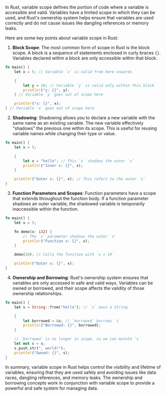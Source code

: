 In Rust, variable scope defines the portion of code where a variable is accessible and valid. Variables have a limited scope in which they can be used, and Rust's ownership system helps ensure that variables are used correctly and do not cause issues like dangling references or memory leaks.

Here are some key points about variable scope in Rust:

1. **Block Scope**: The most common form of scope in Rust is the block scope. A block is a sequence of statements enclosed in curly braces `{}`. Variables declared within a block are only accessible within that block.

```rust
fn main() {
    let x = 5; // Variable `x` is valid from here onwards

    {
        let y = 10; // Variable `y` is valid only within this block
        println!("y: {}", y);
    } // Variable `y` goes out of scope here

    println!("x: {}", x);
} // Variable `x` goes out of scope here
```

2. **Shadowing**: Shadowing allows you to declare a new variable with the same name as an existing variable. The new variable effectively "shadows" the previous one within its scope. This is useful for reusing variable names while changing their type or value.

```rust
fn main() {
    let x = 5;

    {
        let x = "hello"; // This `x` shadows the outer `x`
        println!("Inner x: {}", x);
    }

    println!("Outer x: {}", x); // This refers to the outer `x`
}
```

3. **Function Parameters and Scopes**: Function parameters have a scope that extends throughout the function body. If a function parameter shadows an outer variable, the shadowed variable is temporarily inaccessible within the function.

```rust
fn main() {
    let x = 5;

    fn demo(x: i32) {
        // The `x` parameter shadows the outer `x`
        println!("Function x: {}", x);
    }

    demo(10); // Calls the function with `x = 10`

    println!("Outer x: {}", x);
}
```

4. **Ownership and Borrowing**: Rust's ownership system ensures that variables are only accessed in safe and valid ways. Variables can be owned or borrowed, and their scope affects the validity of those ownership relationships.

```rust
fn main() {
    let s = String::from("hello"); // `s` owns a String

    {
        let borrowed = &s; // `borrowed` borrows `s`
        println!("Borrowed: {}", borrowed);
    }

    // `borrowed` is no longer in scope, so we can mutate `s`
    let mut s = s;
    s.push_str(", world!");
    println!("Owned: {}", s);
}
```

In summary, variable scope in Rust helps control the visibility and lifetime of variables, ensuring that they are used safely and avoiding issues like data races, dangling references, and memory leaks. The ownership and borrowing concepts work in conjunction with variable scope to provide a powerful and safe system for managing data.
